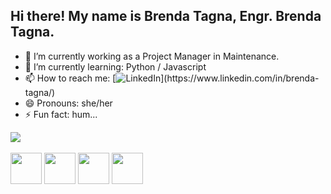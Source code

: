 ## Hi there! My name is Brenda Tagna, Engr. Brenda Tagna.

- 🔭 I’m currently working as a Project Manager in Maintenance.
- 🌱 I’m currently learning: Python / Javascript 
- 📫 How to reach me: [![LinkedIn]([https://img.shields.io/badge/LinkedIn-%230077B5.svg?style=for-the-badge&logo=linkedin&logoColor=white](https://img.shields.io/badge/LinkedIn-0077B5?style=for-the-badge&logo=linkedin&logoColor=white))](https://www.linkedin.com/in/brenda-tagna/)
- 😄 Pronouns: she/her
- ⚡ Fun fact: hum...


<div>
<picture>
  <source
    srcset="https://github-readme-stats.vercel.app/api?username=brendatagna&show_icons=true&theme=blue-green"
    media="(prefers-color-scheme: dark)"
  />
  <source
    srcset="https://github-readme-stats.vercel.app/api?username=brendatagna&show_icons=true"
    media="(prefers-color-scheme: light), (prefers-color-scheme: no-preference)"
  />
  <img src="https://github-readme-stats.vercel.app/api?username=brendatagna&show_icons=true" />
</picture>
</div>

<br />

<div>
<img src="https://cdn.jsdelivr.net/gh/devicons/devicon@latest/icons/python/python-original-wordmark.svg" width="50" height="50" />
<img src="https://cdn.jsdelivr.net/gh/devicons/devicon@latest/icons/javascript/javascript-original.svg" width="50" height="50" />
<img src="https://cdn.jsdelivr.net/gh/devicons/devicon@latest/icons/css3/css3-original.svg" width="50" height="50"  />
<img src="https://cdn.jsdelivr.net/gh/devicons/devicon@latest/icons/html5/html5-original.svg" width="50" height="50" />
          

</div>

          
